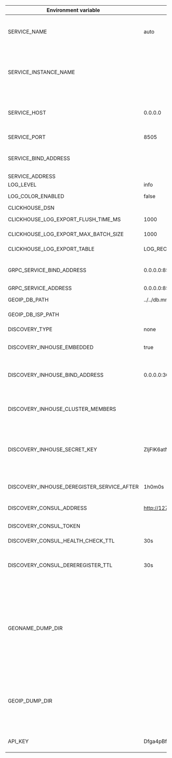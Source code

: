 |**Environment variable**|**Value**|**Description**|
|------------------------|---------|---------------|
|SERVICE_NAME|auto|DEPRECATED. Unique service instance name. Use 'auto' to set the hostname+service value. |
|SERVICE_INSTANCE_NAME||Unique service instance name. Use 'auto' to set the hostname+service value. The name is used to identify the service in logs.|
|SERVICE_HOST|0.0.0.0|DEPRECATED. IP address, or a host name that can be resolved to IP addresses|
|SERVICE_PORT|8505|DEPRECATED. Service port|
|SERVICE_BIND_ADDRESS||Service configuration related to what address bind to and port to listen on|
|SERVICE_ADDRESS||Service public address|
|LOG_LEVEL|info|Log level|
|LOG_COLOR_ENABLED|false|Enable the colorized output|
|CLICKHOUSE_DSN||Clickhouse DSN|
|CLICKHOUSE_LOG_EXPORT_FLUSH_TIME_MS|1000|Max time between log exporting|
|CLICKHOUSE_LOG_EXPORT_MAX_BATCH_SIZE|1000|Max batch size for log insert query|
|CLICKHOUSE_LOG_EXPORT_TABLE|LOG_RECORDS|Table name for log exporting|
|GRPC_SERVICE_BIND_ADDRESS|0.0.0.0:8506|Service configuration related to what address bind to and port to listen|
|GRPC_SERVICE_ADDRESS|0.0.0.0:8506|GRPC public address|
|GEOIP_DB_PATH|../../db.mmdb|Path to GeoLite2 or GeoIP2 city database|
|GEOIP_DB_ISP_PATH||Path to GeoIP2 ISP database|
|DISCOVERY_TYPE|none|Discovery type (none, in-house, consul)|
|DISCOVERY_INHOUSE_EMBEDDED|true|If true, in-house discovery will use service bind address|
|DISCOVERY_INHOUSE_BIND_ADDRESS|0.0.0.0:3001|For non embedded mode. Configuration related to what address to bind to and ports to listen on.|
|DISCOVERY_INHOUSE_CLUSTER_MEMBERS||Comma separated list of any existing member of the cluster to join it. Example: '127.0.0.1:3001'|
|DISCOVERY_INHOUSE_SECRET_KEY|ZljFlK6atNj5U3VbHrDxRgFMHYcgEOpy|SecretKey is used to encrypt messages. The value should be either 16, 24, or 32 bytes to select AES-128, AES-192, or AES-256.|
|DISCOVERY_INHOUSE_DEREGISTER_SERVICE_AFTER|1h0m0s|The interval after which the downed service is removed from the cluster|
|DISCOVERY_CONSUL_ADDRESS|http://127.0.0.1:8500|Address of the Consul server|
|DISCOVERY_CONSUL_TOKEN|| Token is used to provide a per-request ACL token|
|DISCOVERY_CONSUL_HEALTH_CHECK_TTL|30s|Check TTL|
|DISCOVERY_CONSUL_DEREREGISTER_TTL|30s|If a check is in the critical state for more than this configured value,	then the service will automatically be deregistered|
|GEONAME_DUMP_DIR||The path to the directory where the GeoNames dumps are located (countryInfo.txt, admin1CodesASKII.txt, cities5000.zip). If variable isn't set, GeoNames api will be disabled. The dumps will be loaded when service starts, if something is missing|
|GEOIP_DUMP_DIR||The path to the directory where the csv ip database is located. If the variable is set and the csv file is missing, the service will generate it from the mmdb when it starts.|
|API_KEY|Dfga4pBfeRsMnxesWmY8eNBCW2Zf46kL|API key for dumps used for importing into other databases|
